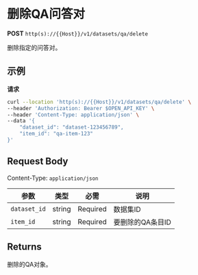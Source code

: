 # 删除QA问答对

**POST** `http(s)://{{Host}}/v1/datasets/qa/delete`

删除指定的问答对。

## 示例

**请求**
```bash
curl --location 'http(s)://{{Host}}/v1/datasets/qa/delete' \
--header 'Authorization: Bearer $OPEN_API_KEY' \
--header 'Content-Type: application/json' \
--data '{
    "dataset_id": "dataset-123456789",
    "item_id": "qa-item-123"
}'
```

## Request Body
Content-Type: `application/json`

| 参数 | 类型 | 必需 | 说明 |
|-----|------|------|------|
| `dataset_id` | string | Required | 数据集ID |
| `item_id` | string | Required | 要删除的QA条目ID |

## Returns
删除的QA对象。
